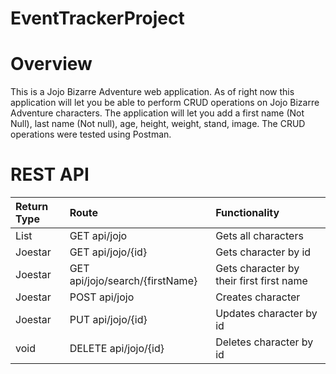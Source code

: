 # EventTrackerProject

# Overview
This is a Jojo Bizarre Adventure web application. As of right now this application will let you be able to perform CRUD operations on Jojo Bizarre Adventure characters. The application will let you add a first name (Not Null), last name (Not null), age, height, weight, stand, image. The CRUD operations were tested using Postman.

# REST API

| Return Type     | Route    | Functionality
| :------------- | :------------- | :-------------
| List<Joestar>       | GET api/jojo       | Gets all characters
| Joestar      | GET api/jojo/{id}       | Gets character by id
| Joestar      | GET api/jojo/search/{firstName}       | Gets character by their first first name
| Joestar      | POST api/jojo       | Creates character
| Joestar      | PUT api/jojo/{id}       | Updates character by id
| void      | DELETE api/jojo/{id}       | Deletes character by id
